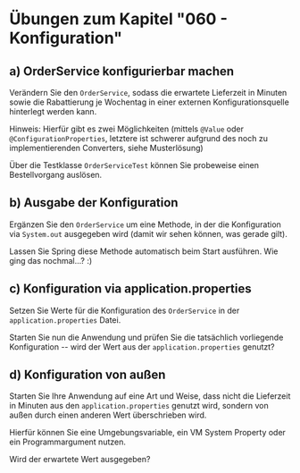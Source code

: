 # Übungen zum Kapitel "060 - Konfiguration"

## a) OrderService konfigurierbar machen

Verändern Sie den `OrderService`, sodass die erwartete Lieferzeit in Minuten sowie die
Rabattierung je Wochentag in einer externen Konfigurationsquelle hinterlegt werden kann.

Hinweis: Hierfür gibt es zwei Möglichkeiten (mittels `@Value` oder `@ConfigurationProperties`,
letztere ist schwerer aufgrund des noch zu implementierenden Converters, siehe Musterlösung)

Über die Testklasse `OrderServiceTest` können Sie probeweise einen Bestellvorgang auslösen.

## b) Ausgabe der Konfiguration

Ergänzen Sie den `OrderService` um eine Methode, in der die Konfiguration via `System.out`
ausgegeben wird (damit wir sehen können, was gerade gilt).

Lassen Sie Spring diese Methode automatisch beim Start ausführen. Wie ging das nochmal...? :)

## c) Konfiguration via application.properties

Setzen Sie Werte für die Konfiguration des `OrderService` in der `application.properties` Datei.

Starten Sie nun die Anwendung und prüfen Sie die tatsächlich vorliegende Konfiguration --
wird der Wert aus der `application.properties` genutzt?

## d) Konfiguration von außen

Starten Sie Ihre Anwendung auf eine Art und Weise, dass nicht die Lieferzeit in Minuten
aus den `application.properties` genutzt wird, sondern von außen durch einen anderen Wert
überschrieben wird.

Hierfür können Sie eine Umgebungsvariable, ein VM System Property oder ein Programmargument nutzen.

Wird der erwartete Wert ausgegeben?
